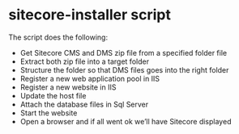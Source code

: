 sitecore-installer script
====================
The script does the following:

- Get Sitecore CMS and DMS zip file from a specified folder file
- Extract both zip file into a target folder
- Structure the folder so that DMS files goes into the right folder
- Register a new web application pool in IIS
- Register a new website in IIS
- Update the host file
- Attach the database files in Sql Server
- Start the website
- Open a browser and if all went ok we’ll have Sitecore displayed
